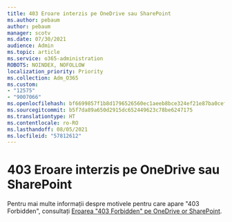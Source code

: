 ```yaml
---
title: 403 Eroare interzis pe OneDrive sau SharePoint
ms.author: pebaum
author: pebaum
manager: scotv
ms.date: 07/30/2021
audience: Admin
ms.topic: article
ms.service: o365-administration
ROBOTS: NOINDEX, NOFOLLOW
localization_priority: Priority
ms.collection: Adm_O365
ms.custom:
- "12575"
- "9007066"
ms.openlocfilehash: bf6699857f1b8d1796526560ec1aeeb8bce324ef21e87ba0cefa6c3da57e32d3
ms.sourcegitcommit: b5f7da89a650d2915dc652449623c78be6247175
ms.translationtype: HT
ms.contentlocale: ro-RO
ms.lasthandoff: 08/05/2021
ms.locfileid: "57812612"
---
```

# <a name="403-forbidden-error-on-onedrive-or-sharepoint"></a>403 Eroare interzis pe OneDrive sau SharePoint

Pentru mai multe informații despre motivele pentru care apare "403 Forbidden", consultați [Eroarea "403 Forbidden" pe OneDrive or SharePoint](/sharepoint/troubleshoot/sharing-and-permissions/error-403-forbidden).